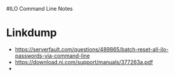 #ILO Command Line Notes
# Linkdump
- https://serverfault.com/questions/489865/batch-reset-all-ilo-passwords-via-command-line
- https://download.ni.com/support/manuals/377263a.pdf
- 